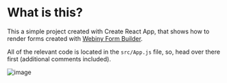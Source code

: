 # What is this?

This a simple project created with Create React App, that shows how to render forms created with [Webiny Form Builder](https://docs.webiny.com/docs/webiny-apps/form-builder/introduction).

All of the relevant code is located in the `src/App.js` file, so, head over there first (additional comments included).

![image](https://user-images.githubusercontent.com/5121148/82044028-e2183500-96ac-11ea-9775-3ff6ef92c18f.png)
